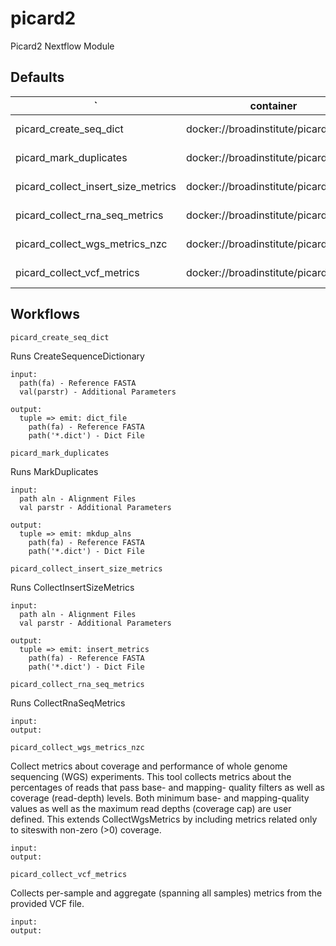 # picard2

Picard2 Nextflow Module

## Defaults

| `                                  | container                             | cpus              | memory                          |
| ---------------------------------- | ------------------------------------- | ----------------- | ------------------------------- |
| picard_create_seq_dict             | docker://broadinstitute/picard:2.21.4 | 2 \* task.attempt | 4.GB.plus(4.GB \* task.attempt) |
| picard_mark_duplicates             | docker://broadinstitute/picard:2.21.4 | 4 \* task.attempt | 8.GB.plus(4.GB \* task.attempt) |
| picard_collect_insert_size_metrics | docker://broadinstitute/picard:2.21.4 | 4 \* task.attempt | 8.GB.plus(4.GB \* task.attempt) |
| picard_collect_rna_seq_metrics     | docker://broadinstitute/picard:2.21.4 | 4 \* task.attempt | 8.GB.plus(4.GB \* task.attempt) |
| picard_collect_wgs_metrics_nzc     | docker://broadinstitute/picard:2.21.4 | 4 \* task.attempt | 8.GB.plus(4.GB \* task.attempt) |
| picard_collect_vcf_metrics         | docker://broadinstitute/picard:2.21.4 | 4 \* task.attempt | 8.GB.plus(4.GB \* task.attempt) |

## Workflows

`picard_create_seq_dict`

Runs CreateSequenceDictionary

```
input:
  path(fa) - Reference FASTA
  val(parstr) - Additional Parameters

output:
  tuple => emit: dict_file
    path(fa) - Reference FASTA
    path('*.dict') - Dict File
```

`picard_mark_duplicates`

Runs MarkDuplicates

```
input:
  path aln - Alignment Files
  val parstr - Additional Parameters

output:
  tuple => emit: mkdup_alns
    path(fa) - Reference FASTA
    path('*.dict') - Dict File
```

`picard_collect_insert_size_metrics`

Runs CollectInsertSizeMetrics

```
input:
  path aln - Alignment Files
  val parstr - Additional Parameters

output:
  tuple => emit: insert_metrics
    path(fa) - Reference FASTA
    path('*.dict') - Dict File
```

`picard_collect_rna_seq_metrics`

Runs CollectRnaSeqMetrics

```
input:
output:
```

`picard_collect_wgs_metrics_nzc`

Collect metrics about coverage and performance of whole genome sequencing
(WGS) experiments. This tool collects metrics about the percentages of reads
that pass base- and mapping- quality filters as well as coverage
(read-depth) levels. Both minimum base- and mapping-quality values as well
as the maximum read depths (coverage cap) are user defined. This extends
CollectWgsMetrics by including metrics related only to siteswith non-zero
(>0) coverage.

```
input:
output:
```

`picard_collect_vcf_metrics`

Collects per-sample and aggregate (spanning all samples) metrics from the
provided VCF file.

```
input:
output:
```
